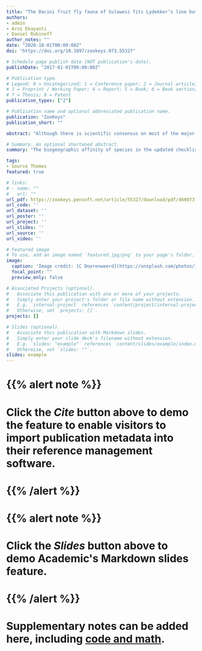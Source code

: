 ```yaml
---
title: "The Dacini fruit fly fauna of Sulawesi fits Lydekker’s line but also supports Wallacea as a biogeographic region (Diptera, Tephritidae)"
authors:
- admin
- Arni Ekayanti
- Daniel Rubinoff
author_notes: ""
date: "2020-10-01T00:00:00Z"
doi: "https://doi.org/10.3897/zookeys.973.55327"

# Schedule page publish date (NOT publication's date).
publishDate: "2017-01-01T00:00:00Z"

# Publication type.
# Legend: 0 = Uncategorized; 1 = Conference paper; 2 = Journal article;
# 3 = Preprint / Working Paper; 4 = Report; 5 = Book; 6 = Book section;
# 7 = Thesis; 8 = Patent
publication_types: ["2"]

# Publication name and optional abbreviated publication name.
publication: "ZooKeys"
publication_short: ""

abstract: "Although there is scientific consensus on most of the major biogeographic regions in the world, the demarcation of the area connecting Southeast Asia with Australia and Oceania remains debated. Two candidate boundaries potentially explain faunistic diversity patterns in the regions: Lydekker’s and Wallace’s lines. The islands in between both ‘lines’ are jointly termed Wallacea, with Sulawesi as the largest landmass. We surveyed Dacini fruit flies (Tephritidae: Dacinae) in Sulawesi between 2016 and 2019 using traps baited with male lures, resulting in 4,517 collected flies. We identified all specimens to species level, which adds 15 new species records to the island, bringing the total number of Dacini species in Sulawesi to 83. The biogeographic affinity of species in the updated checklist reveals a strong connection with former ‘Sunda’ (41% of species); validating Lydekker’s line, but also a high level of endemism (47% of species), confirming the uniqueness of Wallacea as a biogeographic region. We further describe a new species, Bactrocera (Bactrocera) niogreta Doorenweerd, sp. nov. and discuss the taxonomy of several interesting species."

# Summary. An optional shortened abstract.
summary: "The biogeographic affinity of species in the updated checklist reveals a strong connection with former ‘Sunda’ (41% of species); validating Lydekker’s line, but also a high level of endemism (47% of species), confirming the uniqueness of Wallacea as a biogeographic region."

tags:
- Source Themes
featured: true

# links:
# - name: ""
#   url: ""
url_pdf: https://zookeys.pensoft.net/article/55327/download/pdf/460073
url_code: ''
url_dataset: ''
url_poster: ''
url_project: ''
url_slides: ''
url_source: ''
url_video: ''

# Featured image
# To use, add an image named `featured.jpg/png` to your page's folder. 
image:
  caption: 'Image credit: [C Doorenweerd](https://unsplash.com/photos/jdD8gXaTZsc)'
  focal_point: ""
  preview_only: false

# Associated Projects (optional).
#   Associate this publication with one or more of your projects.
#   Simply enter your project's folder or file name without extension.
#   E.g. `internal-project` references `content/project/internal-project/index.md`.
#   Otherwise, set `projects: []`.
projects: []

# Slides (optional).
#   Associate this publication with Markdown slides.
#   Simply enter your slide deck's filename without extension.
#   E.g. `slides: "example"` references `content/slides/example/index.md`.
#   Otherwise, set `slides: ""`.
slides: example
---
```


# {{% alert note %}}
# Click the *Cite* button above to demo the feature to enable visitors to import publication metadata into their reference management software.
# {{% /alert %}}

# {{% alert note %}}
# Click the *Slides* button above to demo Academic's Markdown slides feature.
# {{% /alert %}}

# Supplementary notes can be added here, including [code and math](https://sourcethemes.com/academic/docs/writing-markdown-latex/).
